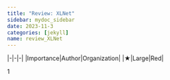 ```yaml
---
title: "Review: XLNet"
sidebar: mydoc_sidebar
date: 2023-11-3
categories: [jekyll]
name: review_XLNet
---
```


|-|-|-|
|Importance|Author|Organization|
|★|Large|Red|

1
